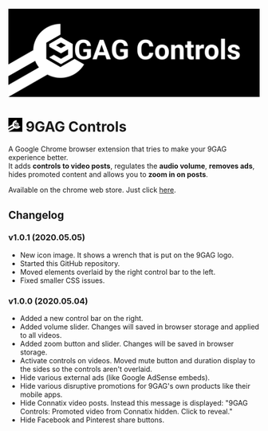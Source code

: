 ![banner image](/symbol/banner.png)

# <img src="/src/icon.png" width="28px"> 9GAG Controls
A Google Chrome browser extension that tries to make your 9GAG experience better.  
It adds **controls to video posts**, regulates the **audio volume**, **removes ads**, hides promoted content and allows you to **zoom in on posts**.

Available on the chrome web store. Just click [here](https://chrome.google.com/webstore/detail/9gag-controls/ggaflcnplcdgjodokhjdefdobpdhdnjm).


## Changelog

### v1.0.1 (2020.05.05)
- New icon image. It shows a wrench that is put on the 9GAG logo.
- Started this GitHub repository.
- Moved elements overlaid by the right control bar to the left.
- Fixed smaller CSS issues.

### v1.0.0 (2020.05.04)
- Added a new control bar on the right.
- Added volume slider. Changes will saved in browser storage and applied to all videos.
- Added zoom button and slider. Changes will be saved in browser storage.
- Activate controls on videos. Moved mute button and duration display to the sides so the controls aren't overlaid.
- Hide various external ads (like Google AdSense embeds).
- Hide various disruptive promotions for 9GAG's own products like their mobile apps.
- Hide Connatix video posts. Instead this message is displayed: "9GAG Controls: Promoted video from Connatix hidden. Click to reveal."
- Hide Facebook and Pinterest share buttons.
